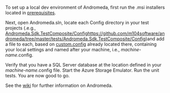 To set up a local dev environment of Andromeda, first run the .msi installers located in [prerequisites](https://github.com/m104software/andromeda/tree/master/prerequisites).

Next, open Andromeda.sln, locate each Config directory in your test projects (.e.g., [Andromeda.Sdk.TestComposite/Config]()https://github.com/m104software/andromeda/tree/master/tests/Andromeda.Sdk.TestComposite/Config)and add a file to each, based on [custom.config](https://github.com/m104software/andromeda/blob/master/tests/Andromeda.Sdk.TestComposite/Config/custom.config) already located there, containing your local settings and named after your machine, i.e., _machine-name_.config.

Verify that you have a SQL Server database at the location defined in your _machine-name_.config file. Start the Azure Storage Emulator. Run the unit tests. You are now good to go.

See the [wiki](https://github.com/m104software/andromeda/wiki) for further information on Andromeda.